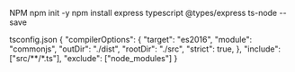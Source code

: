NPM 
npm init -y
npm install express typescript @types/express ts-node --save

tsconfig.json
{
  "compilerOptions": {
    "target": "es2016", 
    "module": "commonjs",
    "outDir": "./dist",
    "rootDir": "./src",
    "strict": true,
  },
  "include": ["src/**/*.ts"],
  "exclude": ["node_modules"]
}